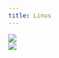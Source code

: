 ```yaml
---
title: Linus
---
```


<section>
<img style="max-height:70vh" src="~/assets/linus-face.jpg" />
</section>
<section>
<img style="max-height:100%" src="~/assets/fu-linus.jpg" />
</section>